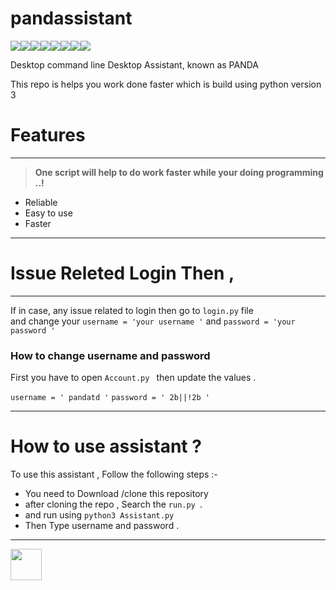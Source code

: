 # pandassistant
[![](https://sourcerer.io/fame/PANDATD/PANDATD/pandasassistant/images/0)](https://sourcerer.io/fame/PANDATD/PANDATD/pandasassistant/links/0)[![](https://sourcerer.io/fame/PANDATD/PANDATD/pandasassistant/images/1)](https://sourcerer.io/fame/PANDATD/PANDATD/pandasassistant/links/1)[![](https://sourcerer.io/fame/PANDATD/PANDATD/pandasassistant/images/2)](https://sourcerer.io/fame/PANDATD/PANDATD/pandasassistant/links/2)[![](https://sourcerer.io/fame/PANDATD/PANDATD/pandasassistant/images/3)](https://sourcerer.io/fame/PANDATD/PANDATD/pandasassistant/links/3)[![](https://sourcerer.io/fame/PANDATD/PANDATD/pandasassistant/images/4)](https://sourcerer.io/fame/PANDATD/PANDATD/pandasassistant/links/4)[![](https://sourcerer.io/fame/PANDATD/PANDATD/pandasassistant/images/5)](https://sourcerer.io/fame/PANDATD/PANDATD/pandasassistant/links/5)[![](https://sourcerer.io/fame/PANDATD/PANDATD/pandasassistant/images/6)](https://sourcerer.io/fame/PANDATD/PANDATD/pandasassistant/links/6)[![](https://sourcerer.io/fame/PANDATD/PANDATD/pandasassistant/images/7)](https://sourcerer.io/fame/PANDATD/PANDATD/pandasassistant/links/7)

Desktop command line Desktop Assistant, known as PANDA 

This repo is helps you work done faster 
which is build using python version 3 

# Features

***

  > **One script will help to do work faster while your doing programming ..!** 

* Reliable
* Easy to use 
* Faster 
  
***
# Issue Releted Login Then ,
***

  If in case, any issue related to login then go to `login.py` file   
  and change your `username = 'your username '`
  and `password = 'your password ' `

  ###  How to change username and password 

  First you have to open `Account.py `
  then update the values .

  `username = ' pandatd '`
  `password = ' 2b||!2b '`

***

# How to use assistant ?

 To use this assistant , Follow the following steps :- 


* You need to Download /clone this repository 
* after cloning the repo , Search the `run.py `.
* and run using `python3 Assistant.py` 
* Then Type username and password .

***
<a href="https://sourcerer.io/pandatd"><img src="https://avatars1.githubusercontent.com/u/50815912?v=4" height="50px" width="50px" alt=""/></a>
